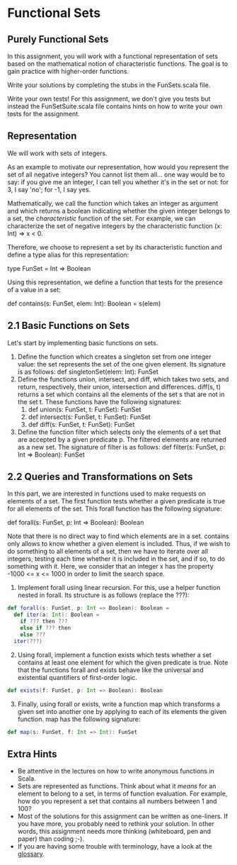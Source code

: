 # Functional Sets

## Purely Functional Sets

In this assignment, you will work with a functional representation of sets based on the mathematical notion of characteristic functions. The goal is to gain practice with higher-order functions.

Write your solutions by completing the stubs in the FunSets.scala file.

Write your own tests! For this assignment, we don't give you tests but instead the FunSetSuite.scala file contains hints on how to write your own tests for the assignment.

## Representation

We will work with sets of integers.

As an example to motivate our representation, how would you represent the set of all negative integers? You cannot list them all... one way would be to say: if you give me an integer, I can tell you whether it's in the set or not: for 3, I say 'no'; for -1, I say yes.

Mathematically, we call the function which takes an integer as argument and which returns a boolean indicating whether the given integer belongs to a set, the *characteristic* function of the set. For example, we can characterize the set of negative integers by the characteristic function (x: Int) => x < 0.

Therefore, we choose to represent a set by its characteristic function and define a type alias for this representation:

type FunSet = Int => Boolean

Using this representation, we define a function that tests for the presence of a value in a set:

def contains(s: FunSet, elem: Int): Boolean = s(elem)

## 2.1 Basic Functions on Sets

Let's start by implementing basic functions on sets.

1. Define the function which creates a singleton set from one integer value: the set represents the set of the one given element. Its signature is as follows: def singletonSet(elem: Int): FunSet
2. Define the functions union, intersect, and diff, which takes two sets, and return, respectively, their union, intersection and differences. diff(s, t) returns a set which contains all the elements of the set s that are not in the set t. These functions have the following signatures: 
   1. def union(s: FunSet, t: FunSet): FunSet 
   2. def intersect(s: FunSet, t: FunSet): FunSet 
   3. def diff(s: FunSet, t: FunSet): FunSet
3. Define the function filter which selects only the elements of a set that are accepted by a given predicate p. The filtered elements are returned as a new set. The signature of filter is as follows:  def filter(s: FunSet, p: Int => Boolean): FunSet

## 2.2 Queries and Transformations on Sets

In this part, we are interested in functions used to make requests on elements of a set. The first function tests whether a given predicate is true for all elements of the set. This forall function has the following signature:

def forall(s: FunSet, p: Int => Boolean): Boolean

Note that there is no direct way to find which elements are in a set. contains only allows to know whether a given element is included. Thus, if we wish to do something to all elements of a set, then we have to iterate over all integers, testing each time whether it is included in the set, and if so, to do something with it. Here, we consider that an integer x has the property -1000 <= x <= 1000 in order to limit the search space.

1. Implement forall using linear recursion. For this, use a helper function nested in forall. Its structure is as follows (replace the ???):

```scala
def forall(s: FunSet, p: Int => Boolean): Boolean =
  def iter(a: Int): Boolean =
    if ??? then ???
    else if ??? then
    else ???
  iter(???)
```

2. Using forall, implement a function exists which tests whether a set contains at least one element for which the given predicate is true. Note that the functions forall and exists behave like the universal and existential quantifiers of first-order logic.

```scala
def exists(f: FunSet, p: Int => Boolean): Boolean
```

3. Finally, using forall or exists, write a function map which transforms a given set into another one by applying to each of its elements the given function. map has the following signature:

```scala
def map(s: FunSet, f: Int => Int): FunSet
```

## Extra Hints

- Be attentive in the lectures on how to write anonymous functions in Scala.
- Sets are represented as functions. Think about what it *means* for an element to belong to a set, in terms of function evaluation. For example, how do you represent a set that contains all numbers between 1 and 100?
- Most of the solutions for this assignment can be written as one-liners. If you have more, you probably need to rethink your solution. In other words, this assignment needs more thinking (whiteboard, pen and paper) than coding ;-).
- If you are having some trouble with terminology, have a look at the [glossary](http://docs.scala-lang.org/glossary/).